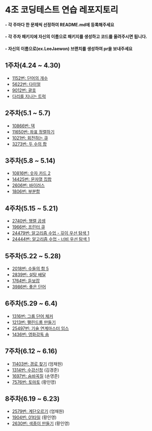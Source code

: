 # 4조 코딩테스트 연습 레포지토리

#### - 각 주마다 한 문제씩 선정하여 README.md에 등록해주세요

#### - 각 주차 패키지에 자신의 이름으로 패키지를 생성하고 코드를 올려주시면 됩니다.
#### - 자신의 이름으로(ex.LeeJaewon) 브랜치를 생성하여 pr을 보내주세요


## 1주차(4.24 ~ 4.30)
- [1152번: 단어의 개수 ](https://www.acmicpc.net/problem/1152)
- [5622번: 다이얼 ](https://www.acmicpc.net/problem/5622 )
- [9012번: 괄호](https://www.acmicpc.net/problem/9012)
- [다리를 지나는 트럭](https://school.programmers.co.kr/learn/courses/30/lessons/42583)

## 2주차(5.1 ~ 5.7)
- [10866번: 덱 ](https://www.acmicpc.net/problem/10866)
- [11650번: 좌표 정렬하기 ](https://www.acmicpc.net/problem/11650)
- [1021번: 회전하는 큐 ](https://www.acmicpc.net/problem/1021)
- [3273번: 두 수의 합 ](https://www.acmicpc.net/problem/3273)

## 3주차(5.8 ~ 5.14)
- [10816번: 숫자 카드 2  ](https://www.acmicpc.net/problem/10816)
- [14425번: 문자열 집합 ](https://www.acmicpc.net/problem/14425)
- [2606번: 바이러스 ](https://www.acmicpc.net/problem/2606)
- [1806번: 부분합  ](https://www.acmicpc.net/problem/1806)

## 4주차(5.15 ~ 5.21)
- [2740번: 행렬 곱셈  ](https://www.acmicpc.net/problem/2740)
- [1966번: 프린터 큐 ](https://www.acmicpc.net/problem/1966)
- [24479번: 알고리즘 수업 - 깊이 우선 탐색 1 ](https://www.acmicpc.net/problem/24479)
- [24444번: 알고리즘 수업 - 너비 우선 탐색 1  ](https://www.acmicpc.net/problem/24444)

## 5주차(5.22 ~ 5.28)
- [2018번: 수들의 합 5  ](https://www.acmicpc.net/problem/2018)
- [2839번: 설탕 배달 ](https://www.acmicpc.net/problem/2839)
- [1764번: 듣보잡 ](https://www.acmicpc.net/problem/1764)
- [3986번: 좋은 단어  ](https://www.acmicpc.net/problem/3986)

## 6주차(5.29 ~ 6.4)
- [1316번: 그룹 단어 체커  ](https://www.acmicpc.net/problem/1316)
- [1213번: 팰린드롬 만들기 ](https://www.acmicpc.net/problem/1213)
- [25497번: 기술 연계마스터 임스 ](https://www.acmicpc.net/problem/25497)
- [1436번: 영화감독 숌  ](https://www.acmicpc.net/problem/1436)

## 7주차(6.12 ~ 6.16)
- [11403번: 경로 찾기](https://www.acmicpc.net/problem/11403) (엄채원)
- [1314번: 수강신청](https://www.acmicpc.net/problem/13414) (김경준)
- [1697번: 숨바꼭질](https://www.acmicpc.net/problem/1697) (손영준)
- [7576번: 토마토](https://www.acmicpc.net/problem/7576) (황인영)

## 8주차(6.19 ~ 6.23)
- [2579번: 계단오르기](https://www.acmicpc.net/problem/2579) (엄채원)
- [1904번: 01타일](https://www.acmicpc.net/problem/1904) (황인영)
- [2630번: 색종이 만들기](https://www.acmicpc.net/problem/2630) (황인영)
